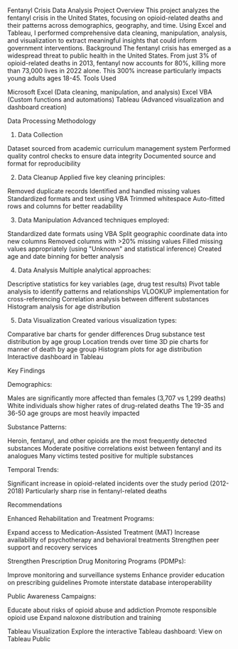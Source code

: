 Fentanyl Crisis Data Analysis Project
Overview
This project analyzes the fentanyl crisis in the United States, focusing on opioid-related deaths and their patterns across demographics, geography, and time. Using Excel and Tableau, I performed comprehensive data cleaning, manipulation, analysis, and visualization to extract meaningful insights that could inform government interventions.
Background
The fentanyl crisis has emerged as a widespread threat to public health in the United States. From just 3% of opioid-related deaths in 2013, fentanyl now accounts for 80%, killing more than 73,000 lives in 2022 alone. This 300% increase particularly impacts young adults ages 18-45.
Tools Used

Microsoft Excel (Data cleaning, manipulation, and analysis)
Excel VBA (Custom functions and automations)
Tableau (Advanced visualization and dashboard creation)

Data Processing Methodology
1. Data Collection

Dataset sourced from academic curriculum management system
Performed quality control checks to ensure data integrity
Documented source and format for reproducibility

2. Data Cleanup
Applied five key cleaning principles:

Removed duplicate records
Identified and handled missing values
Standardized formats and text using VBA
Trimmed whitespace
Auto-fitted rows and columns for better readability

3. Data Manipulation
Advanced techniques employed:

Standardized date formats using VBA
Split geographic coordinate data into new columns
Removed columns with >20% missing values
Filled missing values appropriately (using "Unknown" and statistical inference)
Created age and date binning for better analysis

4. Data Analysis
Multiple analytical approaches:

Descriptive statistics for key variables (age, drug test results)
Pivot table analysis to identify patterns and relationships
VLOOKUP implementation for cross-referencing
Correlation analysis between different substances
Histogram analysis for age distribution

5. Data Visualization
Created various visualization types:

Comparative bar charts for gender differences
Drug substance test distribution by age group
Location trends over time
3D pie charts for manner of death by age group
Histogram plots for age distribution
Interactive dashboard in Tableau

Key Findings

Demographics:

Males are significantly more affected than females (3,707 vs 1,299 deaths)
White individuals show higher rates of drug-related deaths
The 19-35 and 36-50 age groups are most heavily impacted


Substance Patterns:

Heroin, fentanyl, and other opioids are the most frequently detected substances
Moderate positive correlations exist between fentanyl and its analogues
Many victims tested positive for multiple substances


Temporal Trends:

Significant increase in opioid-related incidents over the study period (2012-2018)
Particularly sharp rise in fentanyl-related deaths



Recommendations

Enhanced Rehabilitation and Treatment Programs:

Expand access to Medication-Assisted Treatment (MAT)
Increase availability of psychotherapy and behavioral treatments
Strengthen peer support and recovery services


Strengthen Prescription Drug Monitoring Programs (PDMPs):

Improve monitoring and surveillance systems
Enhance provider education on prescribing guidelines
Promote interstate database interoperability


Public Awareness Campaigns:

Educate about risks of opioid abuse and addiction
Promote responsible opioid use
Expand naloxone distribution and training



Tableau Visualization
Explore the interactive Tableau dashboard:
View on Tableau Public
